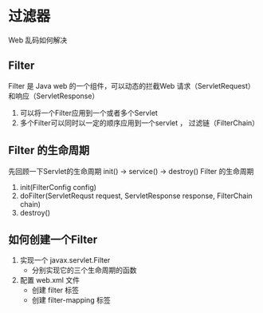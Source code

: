 # 过滤器
Web 乱码如何解决

## Filter
Filter 是 Java web 的一个组件，可以动态的拦截Web 请求（ServletRequest）和响应（ServletResponse）
1. 可以将一个Filter应用到一个或者多个Servlet
2. 多个Filter可以同时以一定的顺序应用到一个servlet ， 过滤链（FilterChain）

## Filter 的生命周期
先回顾一下Servlet的生命周期  init()  -> service() -> destroy()
Filter 的生命周期
1. init(FilterConfig config)
2. doFilter(ServletRequst request, ServletResponse response, FilterChain chain)
3. destroy()

## 如何创建一个Filter
1. 实现一个 javax.servlet.Filter
    - 分别实现它的三个生命周期的函数
 2. 配置 web.xml 文件
     - 创建 filter 标签
     - 创建 filter-mapping 标签


<!--stackedit_data:
eyJoaXN0b3J5IjpbMTU3MjMzMjc4NiwtMTE0MjE0MjM5OF19
-->